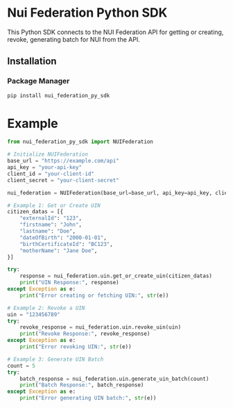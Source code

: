 # Nui Federation Python SDK

This Python SDK connects to the NUI Federation API for getting or creating, revoke, generating batch for NUI from the API.

## Installation

### Package Manager

```sh
pip install nui_federation_py_sdk
```

# Example

```py
from nui_federation_py_sdk import NUIFederation

# Initialize NUIFederation
base_url = "https://example.com/api"
api_key = "your-api-key"
client_id = "your-client-id"
client_secret = "your-client-secret"

nui_federation = NUIFederation(base_url=base_url, api_key=api_key, client_id=client_id, client_secret=client_secret)

# Example 1: Get or Create UIN
citizen_datas = [{
    "externalId": "123",
    "firstname": "John",
    "lastname": "Doe",
    "dateOfBirth": "2000-01-01",
    "birthCertificateId": "BC123",
    "motherName": "Jane Doe",
}]

try:
    response = nui_federation.uin.get_or_create_uin(citizen_datas)
    print("UIN Response:", response)
except Exception as e:
    print("Error creating or fetching UIN:", str(e))

# Example 2: Revoke a UIN
uin = "123456789"
try:
    revoke_response = nui_federation.uin.revoke_uin(uin)
    print("Revoke Response:", revoke_response)
except Exception as e:
    print("Error revoking UIN:", str(e))

# Example 3: Generate UIN Batch
count = 5
try:
    batch_response = nui_federation.uin.generate_uin_batch(count)
    print("Batch Response:", batch_response)
except Exception as e:
    print("Error generating UIN batch:", str(e))

```
